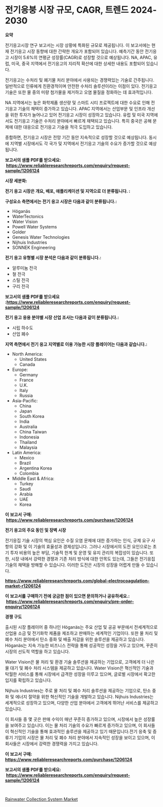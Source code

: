 <p><h1>전기응붕 시장 규모, CAGR, 트렌드 2024-2030</h1></p><p><strong>요약</strong></p>
<p><p>전기응고시장 연구 보고서는 시장 상황에 특화된 규모로 제공됩니다. 이 보고서에는 현재 전기응고 시장 동향에 대한 간략한 개요가 포함되어 있습니다. 예측기간 동안 전기응고 시장이 5.6%의 연평균 성장률(CAGR)로 성장할 것으로 예상됩니다. NA, APAC, 유럽, 미국, 중국 지역에서 전기응고의 지리적 확산에 대한 상세한 내용도 포함되어 있습니다.</p><p>전기응고는 수처리 및 폐기물 처리 분야에서 사용되는 경쟁력있는 기술로 간주됩니다. 일반적으로 인류에게 친환경적이며 안전한 수처리 솔루션이라는 이점이 있다. 전기응고 기술은 또한 물 중의 미량 첨가물을 제거하고 오염 물질을 정화하는 데 효과적입니다.</p><p>NA 지역에서는 높은 화학제품 생산량 및 스마트 시티 프로젝트에 대한 수요로 인해 전기응고 기술의 채택이 증가하고 있습니다. APAC 지역에서는 산업부문 및 인프라 개선을 위한 투자가 늘어나고 있어 전기응고 시장이 성장하고 있습니다. 유럽 및 미국 지역에서도 전기응고 기술은 수처리 분야에서 빠르게 채택되고 있습니다. 특히 중국은 공해 문제에 대한 대응으로 전기응고 기술을 적극 도입하고 있습니다.</p><p>종합하면, 전기응고 시장은 전망 기간 동안 지속적으로 성장할 것으로 예상됩니다. 동시에 지역별 시장에서도 각 국가 및 지역에서 전기응고 기술의 수요가 증가할 것으로 예상됩니다.</p></p>
<p><strong>보고서의 샘플 PDF를 받으세요: &nbsp;<a href="https://www.reliableresearchreports.com/enquiry/request-sample/1206124">https://www.reliableresearchreports.com/enquiry/request-sample/1206124</a></strong></p>
<p><strong>시장 세분화:</strong></p>
<p><strong> 전기 응고 시장은 개요, 배포, 애플리케이션 및 지역으로 더 분류됩니다. :</strong></p>
<p><strong>구성요소 측면에서는 전기 응고 시장은 다음과 같이 분류됩니다.:</strong></p>
<p><ul><li>Höganäs</li><li>WaterTectonics</li><li>Water Vision</li><li>Powell Water Systems</li><li>Golder</li><li>Genesis Water Technologies</li><li>Nijhuis Industries</li><li>SONNEK Engineering</li></ul></p>
<p><strong> 전기 응고 유형별 시장 분석은 다음과 같이 분류됩니다.:</strong></p>
<p><ul><li>알루미늄 전극</li><li>철 전극</li><li>스틸 전극</li><li>구리 전극</li></ul></p>
<p><strong>보고서의 샘플 PDF를 받으세요 :<a href="https://www.reliableresearchreports.com/enquiry/request-sample/1206124">https://www.reliableresearchreports.com/enquiry/request-sample/1206124</a></strong></p>
<p><strong> 전기 응고 응용 분야별 시장 산업 조사는 다음과 같이 분류됩니다.:</strong></p>
<p><ul><li>시립 하수도</li><li>산업 폐수</li></ul></p>
<p><strong>지역 측면에서 전기 응고 지역별로 이용 가능한 시장 플레이어는 다음과 같습니다.:</strong></p>
<p><ul>
    <li>
        North America:
        <ul>
            <li>United States</li>
            <li>Canada</li>
        </ul>
    </li>
    <li>
        Europe:
        <ul>
            <li>Germany</li>
            <li>France</li>
            <li>U.K.</li>
            <li>Italy</li>
            <li>Russia</li>
        </ul>
    </li>
    <li>
        Asia-Pacific:
        <ul>
            <li>China</li>
            <li>Japan</li>
            <li>South Korea</li>
            <li>India</li>
            <li>Australia</li>
            <li>China Taiwan</li>
            <li>Indonesia</li>
            <li>Thailand</li>
            <li>Malaysia</li>
        </ul>
    </li>
    <li>
        Latin America:
        <ul>
            <li>Mexico</li>
            <li>Brazil</li>
            <li>Argentina Korea</li>
            <li>Colombia</li>
        </ul>
    </li>
    <li>
        Middle East & Africa:
        <ul>
            <li>Turkey</li>
            <li>Saudi</li>
            <li>Arabia</li>
            <li>UAE</li>
            <li>Korea</li>
        </ul>
    </li>
    </ul></p>
<p><strong>이 보고서 구매: &nbsp;<a href="https://www.reliableresearchreports.com/purchase/1206124">https://www.reliableresearchreports.com/purchase/1206124</a></strong></p>
<p><strong>전기 응고의 주요 동인 및 장벽 시장</strong></p>
<p><p>전기응집 기술 시장의 핵심 요인은 수질 오염 문제에 대한 증가하는 인식, 규제 요구 사항의 강화 및 이 기술의 효율성과 경제성입니다. 그러나 시장에서의 도전 요인으로는 초기 투자 비용의 높은 부담, 기술적 한계 및 운영 및 유지 관리의 복잡성이 있습니다. 또한, 시장 내에서 강력한 경쟁과 기존 처리 방식에 대한 안목도 있는데, 그들은 전기응집 기술의 채택을 방해할 수 있습니다. 이러한 도전은 시장의 성장을 어렵게 만들 수 있습니다.</p></p>
<p><strong><a href="https://www.reliableresearchreports.com/global-electrocoagulation-market-r1206124">https://www.reliableresearchreports.com/global-electrocoagulation-market-r1206124</a></strong></p>
<p><strong>이 보고서를 구매하기 전에 궁금한 점이 있으면 문의하거나 공유하세요.: &nbsp;<a href="https://www.reliableresearchreports.com/enquiry/pre-order-enquiry/1206124">https://www.reliableresearchreports.com/enquiry/pre-order-enquiry/1206124</a></strong></p>
<p><strong>경쟁 구도</strong></p>
<p><p>출시된 시장 플레이어 중 하나인 Höganäs는 주요 산업 및 공공 부문에서 전세계적으로 산업용 소금 및 전기화학 제품을 제조하고 판매하는 세계적인 기업이다. 또한 물 처리 및 폐수 처리 분야에서 탄소 중화 및 배출 저감을 위한 솔루션을 제공하고 있습니다. Höganäs는 지속 가능한 비즈니스 전략을 통해 성공적인 성장을 거두고 있으며, 꾸준히 시장의 선도적 역할을 하고 있습니다.</p><p>Water Vision은 물 처리 및 환경 기술 솔루션을 제공하는 기업으로, 고객에게 더 나은 물 대기 및 폐수 처리 시스템을 제공하고 있습니다. Water Vision은 혁신적인 기술과 탁월한 서비스를 통해 시장에서 급격한 성장을 이루고 있으며, 글로벌 시장에서 확고한 입지를 확립하고 있습니다.</p><p>Nijhuis Industries는 주로 물 처리 및 폐수 처리 솔루션을 제공하는 기업으로, 탄소 중화 및 에너지 절약을 위한 혁신적인 기술을 개발하고 있습니다. Nijhuis Industries는 세계적으로 성장하고 있으며, 다양한 산업 분야에서 고객에게 뛰어난 서비스를 제공하고 있습니다.</p><p>이 회사들 중 몇 곳은 판매 수익이 매년 꾸준히 증가하고 있으며, 시장에서 높은 성장률을 보여주고 있습니다. 이는 물 처리 기술의 수요가 빠르게 증가하고 있으며, 이 회사들이 혁신적인 기술을 통해 효과적인 솔루션을 제공하고 있기 때문입니다.전기 응축 및 증류기 기업의 시장은 물 처리 및 폐수 처리 분야에서 지속적인 성장을 보이고 있으며, 이 회사들은 시장에서 강력한 경쟁력을 가지고 있습니다.</p></p>
<p><strong>이 보고서 구매: &nbsp; <a href="https://www.reliableresearchreports.com/purchase/1206124">https://www.reliableresearchreports.com/purchase/1206124</a></strong></p>
<p><strong>보고서의 샘플 PDF를 받으세요: &nbsp;<a href="https://www.reliableresearchreports.com/enquiry/request-sample/1206124">https://www.reliableresearchreports.com/enquiry/request-sample/1206124</a></strong><strong></strong></p>
<p>&nbsp;</p>
<p><p><a href="https://view.publitas.com/reportprime-1/rainwater-collection-system-market-competitive-analysis-market-trends-and-forecast-to-2031/">Rainwater Collection System Market</a></p></p>
